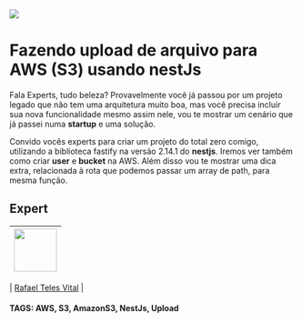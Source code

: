 <img src="https://storage.googleapis.com/golden-wind/experts-club/capa-github.svg" />

# Fazendo upload de arquivo para AWS (S3) usando nestJs

Fala Experts, tudo beleza? Provavelmente você já passou por um projeto legado que não tem uma arquitetura muito boa, mas você precisa incluir sua nova funcionalidade mesmo assim nele, vou te mostrar um cenário que já passei numa **startup** e uma solução.

Convido vocês experts para criar um projeto do total zero comigo, utilizando a biblioteca fastify na versão 2.14.1 do **nestjs**. Iremos ver também como criar **user** e **bucket** na AWS. Além disso vou te mostrar uma dica extra, relacionada à rota que podemos passar um array de path, para mesma função.

## Expert

| [<img src="https://avatars.githubusercontent.com/u/53085758?v=4" width="75px;"/>](https://github.com/devteles) |
| :------------------------------------------------------------------------------------------------------------: |

|
[Rafael Teles Vital](https://github.com/devteles) |

#### TAGS: AWS, S3, AmazonS3, NestJs, Upload
